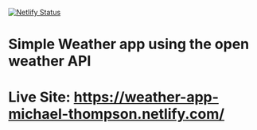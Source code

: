 [![Netlify Status](https://api.netlify.com/api/v1/badges/9982e80a-70b5-419d-a041-a7ab8f8bf797/deploy-status)](https://app.netlify.com/sites/weather-app-michael-thompson/deploys)
# Simple Weather app using the open weather API
# Live Site: https://weather-app-michael-thompson.netlify.com/
